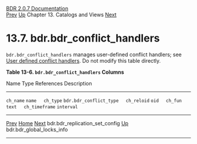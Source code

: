   [BDR 2.0.7 Documentation](README.md)                                                                                                                                         
  [Prev](catalog-bdr-replication-set-config.md "bdr.bdr_replication_set_config")   [Up](catalogs-views.md)    Chapter 13. Catalogs and Views    [Next](catalog-bdr-global-locks-info.md "bdr.bdr_global_locks_info")


# 13.7. bdr.bdr_conflict_handlers

`bdr.bdr_conflict_handlers` manages user-defined conflict
handlers; see [User defined conflict
handlers](conflicts-user-defined-handlers.md). Do not modify this
table directly.


**Table 13-6. `bdr.bdr_conflict_handlers` Columns**

  Name                           Type                             References   Description
  ------------------------------ -------------------------------- ------------ -------------
  `ch_name`        `name`                                  
  `ch_type`        `bdr.bdr_conflict_type`                 
  `ch_reloid`      `oid`                                   
  `ch_fun`         `text`                                  
  `ch_timeframe`   `interval`                              



  ---------------------------------------------------------------- ------------------------------------------ -----------------------------------------------
  [Prev](catalog-bdr-replication-set-config.md)       [Home](README.md)        [Next](catalog-bdr-global-locks-info.md)
  bdr.bdr_replication_set_config                                    [Up](catalogs-views.md)                                    bdr.bdr_global_locks_info
  ---------------------------------------------------------------- ------------------------------------------ -----------------------------------------------
